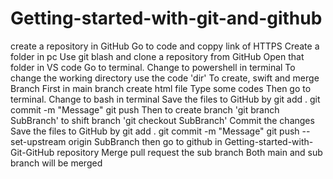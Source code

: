 # Getting-started-with-git-and-github
create a repository in GitHub
Go to code and coppy link of HTTPS
Create a folder in pc 
Use git blash and clone a repository from GitHub
Open that folder in VS code
Go to terminal. Change to powershell in terminal
To change the working directory use the code 'dir'
To create, swift and merge Branch
First in main branch create html file 
Type some codes 
Then go to terminal. Change to bash in terminal
Save the files to GitHub by
git add .
git commit -m "Message"
git push
Then to create branch 'git branch SubBranch'
to shift branch 'git checkout SubBranch' 
Commit the changes 
Save the files to GitHub by
git add .
git commit -m "Message"
git push --set-upstream origin SubBranch
then go to github in Getting-started-with-Git-GitHub repository Merge pull request the sub branch 
Both main and sub branch will be merged
